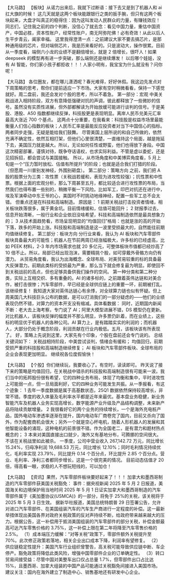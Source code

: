 【大马路】
【板块】从诺力出来后，我就下过断语：接下去又是到了机器人和 ai 扛大旗的时候！
这几天就是这两个板块能跟银行之类的扳手腕，但只有这两个板块起来，大盘才叫真正的稳得住：因为这叫发动人民群众的力量，有赚钱效应！
同志们，记住我之前的四个判断，没信心了就去念：看见中国力量，重估中国资产，中国必胜，资本性账户，经常性账户，南无阿弥陀佛！必有奇效！从此以后人生平步青云，阖家幸福。
这里我得澄清一点：之前建议大家不要去搞芯片，是那种通用级的芯片，但对端侧芯片，我是历来看好的。只是波动大，操作很累。目前从一季度看，端侧六小龙的业绩不是翻倍增长，就是 2 倍增长，很吓人！如果 deepseek 的模型再有进一步突破，那么端侧还是继续爆发！ 以后哪个娃娃，没有 AI 智能，你们家小孩子都拒收！！！人家小明有，我宝宝为什么就没有？问你呢！

【大马路】
各位圈友，都在哪儿潇洒呢？春光难得，好好休假。我这边先发点对下周策略的思考，帮你们提前适应一下市场。大家有空时稍微看看，保持一下感觉就好。周二盘前，我还会发对个股的思考，所以不着急。
第一部分：宏观
中美关税战进入相持阶段，双方有意降低强硬对抗的声调，彼此都释放了一些微妙的信号。虽然没有实质性进展，但外部都解读为开始放缓可能进行谈判的信号。于是美股、港股、A50 指数都继续反弹，科技股更是表现明显。离岸人民币兑美元汇率最高大涨近 700 个基点。
这两点十分重要，在我看来：科技股是权益市场里最能衡量人们信心指数的板块；人民币汇率是最能反应投资者对当下中国信心的指标。两者同步走强，无疑是能给我们鼓舞。
尽管美国上层所说的和自己所做的，依然充满不确定性，依然互相打架，但他们心里很清楚，一直维持这个局面，越是拖延下去，美国压力就是越大。所以，无论如何任性或野蛮，他们也得放下身段。中国这次精密部署，谨慎对待，既争夺话语权，也求实际利益。不管是虚以委蛇，还是见招拆招，都会尝试与美国接触。
所以，从市场角度和中美博弈角度看，5 月上旬是一个“压力暂时放松、估值有所提升”的阶段；也就是适合我们打猎的阶段。（但愿周一川普别发神经，外围别砸盘）。
第二部分：策略方向
之前，我们把 A 股的股票分为三类：攻性票（关税战若缓和，表现为进攻性较强）；抗性票和中性票。根据上面的宏观分析，那么下周甚至五月，都比较适合进行攻性票的布局，当然我们也得布置一些别的，稍微平衡一下风险。比如军工，印巴对抗还在进行中，埃及军演牵动中东王爷的心，美国时不时挑动地缘神经，配置一些军工总不会太错。
但重点还是在科技和高端制造。
原因是：
1 前期关税战打击投资者情绪，相关板块跌落很多，属于黄金坑。目前情绪缓和，估值可能回升；
2 财报季过去，信息开始清晰，一般行业和企业依旧没啥希望，科技和高端制造依然是最具想象力的；
3 从技术面趋势看，市场呈现明显的“均值回归”格局：也就是涨的高的开始下落，跌多的开始上涨。科技股和高端制造是这一波里受损最大的，自然能往前期均值继续修复。
第三部分：板块方向
分行业来看，我认为 AI 板块和汽车零部件板块具备最大的可能性；机器人在节前两周已经涨幅极大，许多标的已经虚高，比如 PEEK 材料，2-3 年内市场需求也就 20 多亿元，可整体板块市值都已经炒高了 10 倍不止。所以，局部已经出现泡沫，需要精挑个股，如可穿戴外骨骼方向仍有潜力。
从贸易角度看，我认为出海概念、全球布局、对美贸易较重的标的具备最大反弹潜力。前期此类标的受损最为严重，那么当下就会修复最为明显。即使回不到关税战前的高点，但也足够具备供我们操作的空间。
第一种分类和第二种分类，实际上互相交织、多有重叠的。AI 的诸多标的，之前跟着英伟达链和对美合作，被打击很惨；汽车零部件，早已经是全球供应链上的重要一环，前期被打乱。该继续修复！
我知道大家对英伟达链心有余悸，对全球算力链也似有怀疑。但上周美国几大科技巨头公布的数据，是可以打消我们的一部分疑虑的——他们的业绩表现仍然不错，对算力的资本开支没有缩减。具体看数据：
同时，近期国内新闻不断：老大去上海考察，专门说了 AI；阿里大模型进展不错，DS 模型仍在更新。
对比机器人，该板块反弹的幅度并不那么明显，许多票仍趴着，而在业绩上，这些标的明显优于机器人的各种公司。AI 算力上，是有踏踏实实的利润的；而机器人，大部分仍处于概念阶段，利润贡献在行业内极低。五月，该板块该有所表现了。
好，策略上先说到这里，大家先有个印象，个股在盘前还会专门说的。
总结关键词如下：
关税战相持阶段，中美尝试谈判，情绪会有缓和；
均值回归，前期受损严重的科技股和高端制造继续修复；
AI 板块和汽车零部件板块、全球布局的企业会表现更加明显。
继续祝各位度假愉快！

【大马路】
【个股】你们继续玩，我要收心了。有空时，读读即可。
昨天说了接下来的策略是均值回归，在关税战中错杀的科技股和高端制造很有可能来一波。我们当中的拓邦股份很有希望，它的四种业务布局，体现了均衡和集中，平时进攻性上可能弱一点，但一旦局面利好，它的四种业务可能发生共振。从一季报看，有这个迹象：
1 去年一季度数据是属于高基数状态，25Q1 数据依然保持较高增长，非常不错。季度的收入体量及毛利率水平都是近年来最优。基本盘业务稳健，新业务智能汽车及机器人业务实现高增长，数字能源产业升级及产品结构调整，未来新产品将陆续贡献增量。
2 我很看好它的两个业务的持续增长，一个是海外充电桩产品，国外电动车渗透率逐渐在提升，国内电动车厂商卷完了国内，目前又杀向了国外，作为配套商机会很大；另外一个就是空心杯电机，随着人形机器人的发展和其他智能设备的涌现，这种电机的前景很不错。作为全国老二，是有潜力和题材热点概念的；
3 本来对美国直接出口就少，海外又有基地分布，可腾挪的空间很大。不该在关税战里如此被杀。
一季度，公司中营业收入 267,142.72 万元，同比增长 15.24%，归母净利润 19,688.53 万元，同比增长 12.10%；同时毛利情况持续优化，毛利率实现 23.79%，同比提升 0.14 个百分点，环比提升 2.85 个百分点。营业、毛利率、净利三者都同步增长，这是一个很完美的情况。
目前动态估值才 20 倍，得高看一眼，求稳的人不想玩短线的，可以加仓！

【大马路】
【资讯】果然，汽车零部件板块要好起来了！！！
加拿大和墨西哥制造的汽车零部件获美国关税豁免：
事件：据央视新闻 2025 年 5 月 2 日报道，美国海关和边境保护局当地时间 2025 年 5 月 1 日证实加拿大和墨西哥制造的汽车零部件属于《美加墨协议(USMCA)》的一部分，将免于 25%的关税，该关税将于 2025 年 5 月 3 日生效。
据新华社报道，美国总统特朗普 29 日签署公告，允许对进口汽车零部件、在美国组装汽车的汽车生产商进行一定程度的补偿。这一最新举措体现出美国各界对政府关税政策的反对声持续不断，给政府带来越来越大的压力。根据公告，这一补偿用于抵消美国组装的汽车零部件的部分关税，补偿金额最高可达汽车零售价格的 3.75%，这一补偿上限在第二年将降至汽车零售价格的 2.5%。
（1）成本端压力缓解：“对等关税”政策下，零部件额外关税提升至 70%。此次修正政策若落地，相关企业出口成本下降，利润率有望修复。
（2）供应链稳定性提升：美国汽车行业组织曾警告，高关税可能导致供应链中断、车企停产。豁免政策将降低此类风险，增强中国零部件企业的订单确定性。
（3）转口贸易间接受益：尽管中国对美整车出口仅占总量 1.7%，但零部件出口占比达 15%，且墨西哥、加拿大组装的中国产品可能通过关税豁免间接进入美国市场。
建议关注：国内在海外建立了制造中心、销售基地还有研发中心企业。
